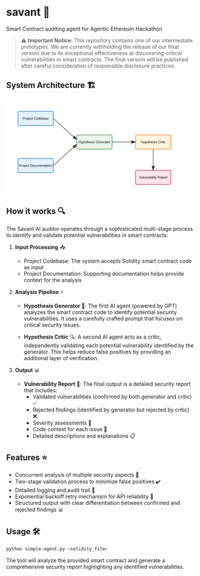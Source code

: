 # savant 🤖
Smart Contract auditing agent for Agentic Ethereum Hackathon

> ⚠️ **Important Notice**: This repository contains one of our intermediate prototypes. We are currently withholding the release of our final version due to its exceptional effectiveness at discovering critical vulnerabilities in smart contracts. The final version will be published after careful consideration of responsible disclosure practices.

## System Architecture 🏗️

![Savant AI Auditor Architecture](assets/diagram.svg)

## How it works 🔍

The Savant AI auditor operates through a sophisticated multi-stage process to identify and validate potential vulnerabilities in smart contracts:

1. **Input Processing** 📥
   - Project Codebase: The system accepts Solidity smart contract code as input
   - Project Documentation: Supporting documentation helps provide context for the analysis

2. **Analysis Pipeline** ⚡
   - **Hypothesis Generator** 🧪: The first AI agent (powered by GPT) analyzes the smart contract code to identify potential security vulnerabilities. It uses a carefully crafted prompt that focuses on critical security issues.

   - **Hypothesis Critic** 🔍: A second AI agent acts as a critic, independently validating each potential vulnerability identified by the generator. This helps reduce false positives by providing an additional layer of verification.

3. **Output** 📊
   - **Vulnerability Report** 📝: The final output is a detailed security report that includes:
     - Validated vulnerabilities (confirmed by both generator and critic) ✅
     - Rejected findings (identified by generator but rejected by critic) ❌
     - Severity assessments 🚨
     - Code context for each issue 📄
     - Detailed descriptions and explanations 📋

## Features ⭐

- Concurrent analysis of multiple security aspects 🔄
- Two-stage validation process to minimize false positives ✔️
- Detailed logging and audit trail 📝
- Exponential backoff retry mechanism for API reliability 🔁
- Structured output with clear differentiation between confirmed and rejected findings 📊

## Usage 🛠️

```bash
python simple-agent.py <solidity_file>
```

The tool will analyze the provided smart contract and generate a comprehensive security report highlighting any identified vulnerabilities.
